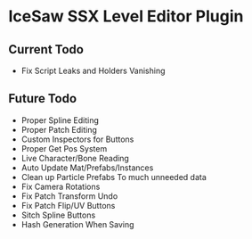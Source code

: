 # IceSaw SSX Level Editor Plugin
 
## Current Todo
 - Fix Script Leaks and Holders Vanishing
 
## Future Todo
 - Proper Spline Editing
 - Proper Patch Editing
 - Custom Inspectors for Buttons
 - Proper Get Pos System
 - Live Character/Bone Reading
 - Auto Update Mat/Prefabs/Instances
 - Clean up Particle Prefabs To much unneeded data
 - Fix Camera Rotations
 - Fix Patch Transform Undo
 - Fix Patch Flip/UV Buttons
 - Sitch Spline Buttons
 - Hash Generation When Saving